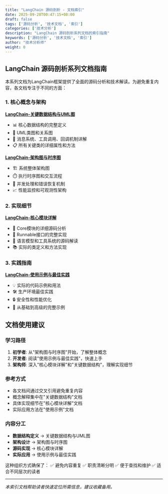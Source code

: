 ```yaml
---
title: "LangChain 源码剖析 - 文档索引"
date: 2025-09-28T00:47:15+08:00
draft: false
tags: ['源码分析', '技术文档', '索引']
categories: ['技术分析']
description: "LangChain 源码剖析系列文档的索引指南"
keywords: ['源码分析', '技术文档', '索引']
author: "技术分析师"
weight: 0
---
```


## LangChain 源码剖析系列文档指南

本系列文档为LangChain框架提供了全面的源码分析和技术解读。为避免重复内容，各文档专注于不同的方面：

### 1. 核心概念与架构

**[LangChain-关键数据结构与UML图](./LangChain-关键数据结构与UML图.md)**
- 📊 核心数据结构的完整定义
- 🎯 UML类图和关系图
- 🔧 消息系统、工具调用、回调机制详解
- 📋 所有关键类的详细属性和方法

**[LangChain-架构图与时序图](./LangChain-架构图与时序图.md)**  
- 🏗️ 系统整体架构图
- ⏱️ 执行时序图和交互流程
- 🔄 并发处理和错误恢复机制
- 📈 性能监控和可观测性架构

### 2. 实现细节

**[LangChain-核心模块详解](./LangChain-核心模块详解.md)**
- 🧩 Core模块的详细源码分析
- 🔧 Runnable接口的完整实现
- 🤖 语言模型和工具系统的源码解读
- 📚 实际的类定义和方法实现

### 3. 实践指南

**[LangChain-使用示例与最佳实践](./LangChain-使用示例与最佳实践.md)**
- 💡 实际的代码示例和用法
- 🛠️ 生产环境最佳实践
- 🔒 安全性和性能优化
- 📖 从基础到高级的完整示例

## 文档使用建议

### 学习路径
1. **初学者**: 从"架构图与时序图"开始，了解整体概念
2. **开发者**: 阅读"使用示例与最佳实践"，快速上手
3. **架构师**: 深入"核心模块详解"和"关键数据结构"，理解实现细节

### 参考方式
- 各文档间通过交叉引用避免重复内容
- 概念解释集中在"关键数据结构"文档
- 具体实现细节在"核心模块详解"文档
- 实际应用方法在"使用示例"文档

### 内容分工
- **数据结构定义** → 关键数据结构与UML图
- **架构设计** → 架构图与时序图  
- **源码实现** → 核心模块详解
- **实际应用** → 使用示例与最佳实践

这种组织方式确保了：
✅ 避免内容重复
✅ 职责清晰分明
✅ 便于查找和维护
✅ 适合不同层次的读者

---

*本索引文档帮助读者快速定位所需信息，建议收藏备用。*
